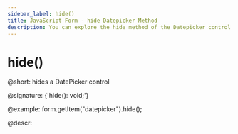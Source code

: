 ```yaml
---
sidebar_label: hide()
title: JavaScript Form - hide Datepicker Method 
description: You can explore the hide method of the Datepicker control of Form in the documentation of the DHTMLX JavaScript UI library. Browse developer guides and API reference, try out code examples and live demos, and download a free 30-day evaluation version of DHTMLX Suite 7.
---
```


# hide()

@short: hides a DatePicker control

@signature: {'hide(): void;'}

@example:
form.getItem("datepicker").hide(); 

@descr:
